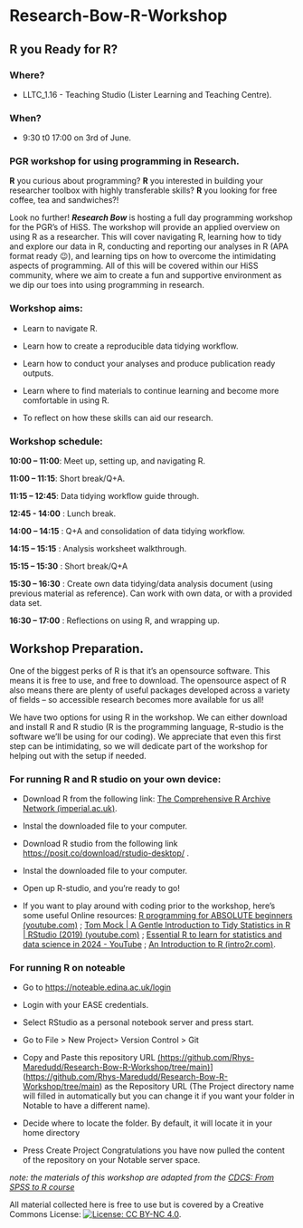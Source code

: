 # Research-Bow-R-Workshop

## R you Ready for R?  

### Where?
* LLTC_1.16 - Teaching Studio (Lister Learning and Teaching Centre).
### When?
* 9:30 t0 17:00 on 3rd of June. 

### PGR workshop for using programming in Research. 

**R** you curious about programming? **R** you interested in building your researcher toolbox with highly transferable skills? **R** you looking for free coffee, tea and sandwiches?!   

Look no further! _**Research Bow**_ is hosting a full day programming workshop for the PGR’s of HiSS. The workshop will provide an applied overview on using R as a researcher. This will cover navigating R, learning how to tidy and explore our data in R, conducting and reporting our analyses in R (APA format ready 😉), and learning tips on how to overcome the intimidating aspects of programming. All of this will be covered within our HiSS community, where we aim to create a fun and supportive environment as we dip our toes into using programming in research.  

### Workshop aims: 

- Learn to navigate R. 

- Learn how to create a reproducible data tidying workflow. 

- Learn how to conduct your analyses and produce publication ready outputs. 

- Learn where to find materials to continue learning and become more comfortable in using R. 

- To reflect on how these skills can aid our research. 

### Workshop schedule: 

**10:00 – 11:00**: Meet up, setting up, and navigating R. 

**11:00 – 11:15**: Short break/Q+A. 

**11:15 – 12:45**: Data tidying workflow guide through. 

**12:45 - 14:00** : Lunch break. 

**14:00 – 14:15** : Q+A and consolidation of data tidying workflow. 

**14:15 – 15:15** : Analysis worksheet walkthrough. 

**15:15 – 15:30** : Short break/Q+A 

**15:30 – 16:30** : Create own data tidying/data analysis document (using previous material as reference). Can work with own data, or with a provided data set. 

**16:30 – 17:00** : Reflections on using R, and wrapping up. 

## Workshop Preparation. 

One of the biggest perks of R is that it’s an opensource software. This means it is free to use, and free to download. The opensource aspect of R also means there are plenty of useful packages developed across a variety of fields – so accessible research becomes more available for us all! 

We have two options for using R in the workshop. We can either download and install R and R studio (R is the programming language, R-studio is the software we’ll be using for our coding). We appreciate that even this first step can be intimidating, so we will dedicate part of the workshop for helping out with the setup if needed. 

 
### For running R and R studio on your own device: 

- Download R from the following link: [The Comprehensive R Archive Network (imperial.ac.uk)](https://cran.ma.imperial.ac.uk/).  

- Instal the downloaded file to your computer. 

- Download R studio from the following link https://posit.co/download/rstudio-desktop/ . 

- Instal the downloaded file to your computer.  

- Open up R-studio, and you’re ready to go! 

- If you want to play around with coding prior to the workshop, here’s some useful Online resources: [R programming for ABSOLUTE beginners (youtube.com)](https://www.youtube.com/watch?v=QJCt9GNCD1M) ; [Tom Mock | A Gentle Introduction to Tidy Statistics in R | RStudio (2019) (youtube.com)](https://www.youtube.com/watch?v=wfMAaXWHGog) ; [Essential R to learn for statistics and data science in 2024 - YouTube](https://www.youtube.com/watch?v=QJCt9GNCD1M) ; [An Introduction to R (intro2r.com)](https://intro2r.com/index.html).  

### For running R on noteable 

- Go to https://noteable.edina.ac.uk/login 

- Login with your EASE credentials. 

- Select RStudio as a personal notebook server and press start. 

- Go to File > New Project> Version Control > Git 

- Copy and Paste this repository URL [(https://github.com/Rhys-Maredudd/Research-Bow-R-Workshop/tree/main)](https://github.com/Rhys-Maredudd/Research-Bow-R-Workshop/tree/main)](https://github.com/Rhys-Maredudd/Research-Bow-R-Workshop/tree/main) as the Repository URL (The Project directory name will filled in automatically but you can change it if you want your folder in Notable to have a different name). 

- Decide where to locate the folder. By default, it will locate it in your home directory 

- Press Create Project Congratulations you have now pulled the content of the repository on your Notable server space.  


*note: the materials of this workshop are adapted from the [CDCS: From SPSS to R course](https://github.com/DCS-training/From-SPSS-to-R-How-to-Make-Your-Statistical-Analysis-Reproducible)*

All material collected here is free to use but is covered by a Creative Commons License: [![License: CC BY-NC 4.0](https://licensebuttons.net/l/by-nc/4.0/80x15.png)](https://creativecommons.org/licenses/by-nc/4.0/).
